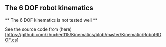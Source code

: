 ## The 6 DOF robot kinematics 

** The 6 DOF kinematics is not tested well **

See the source code from (here)[https://github.com/zhuchen115/Kinematics/blob/master/Kinematic/Robot6DOF.cs]

